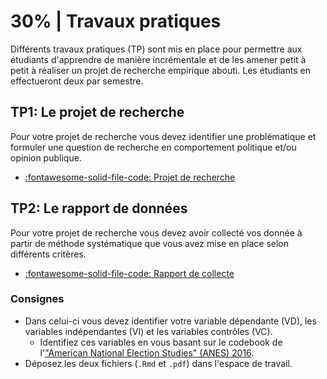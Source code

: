 # 30% | Travaux pratiques

Différents travaux pratiques (TP) sont mis en place pour permettre aux étudiants d'apprendre de manière incrémentale et de les amener petit à petit à réaliser un projet de recherche empirique abouti. Les étudiants en effectueront deux par semestre.


## TP1: Le projet de recherche

Pour votre projet de recherche vous devez identifier une problématique et formuler une question de recherche en comportement politique et/ou opinion publique.

- [:fontawesome-solid-file-code: Projet de recherche](https://colab.research.google.com/github/mickaeltemporao/methodes-sciences-sociales-materials/blob/main/projet-de-recherche.ipynb)

## TP2: Le rapport de données

Pour votre projet de recherche vous devez avoir collecté vos donnée à partir de méthode systématique que vous avez mise en place selon différents critères.

- [:fontawesome-solid-file-code: Rapport de collecte](https://colab.research.google.com/github/mickaeltemporao/methodes-sciences-sociales-materials/blob/main/rapport-de-donnees.ipynb)

### Consignes

- Dans celui-ci vous devez identifier votre variable dépendante (VD), les variables indépendantes (VI) et les variables contrôles (VC).
    - Identifiez ces variables en vous basant sur le codebook de l'["American National Election Studies" (ANES) 2016](https://electionstudies.org/wp-content/uploads/2018/12/anes_timeseries_2016_userguidecodebook.pdf).
- Déposez les deux fichiers (`.Rmd` et `.pdf`) dans l'espace de travail.

